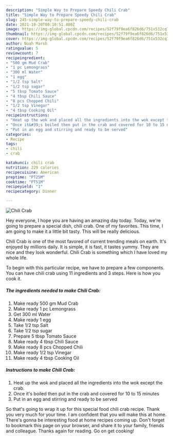 ```yaml
---
description: "Simple Way to Prepare Speedy Chili Crab"
title: "Simple Way to Prepare Speedy Chili Crab"
slug: 245-simple-way-to-prepare-speedy-chili-crab
date: 2021-10-20T00:10:51.400Z
image: https://img-global.cpcdn.com/recipes/52f79f9ea6f826d6/751x532cq70/chili-crab-recipe-main-photo.jpg
thumbnail: https://img-global.cpcdn.com/recipes/52f79f9ea6f826d6/751x532cq70/chili-crab-recipe-main-photo.jpg
cover: https://img-global.cpcdn.com/recipes/52f79f9ea6f826d6/751x532cq70/chili-crab-recipe-main-photo.jpg
author: Noah Marsh
ratingvalue: 5
reviewcount: 7
recipeingredient:
- "500 gm Mud Crab"
- "1 pc Lemongrass"
- "300 ml Water"
- "1 egg"
- "1/2 tsp Salt"
- "1/2 tsp sugar"
- "5 tbsp Tomato Sauce"
- "4 tbsp Chili Sauce"
- "8 pcs Chopped Chili"
- "1/2 tsp Vinegar"
- "4 tbsp Cooking Oil"
recipeinstructions:
- "Heat up the wok and placed all the ingredients into the wok except the crab."
- "Once it&#39;s boiled then put in the crab and covered for 10 to 15 minutes"
- "Put in an egg and stirring and ready to be served"
categories:
- Recipe
tags:
- chili
- crab

katakunci: chili crab 
nutrition: 229 calories
recipecuisine: American
preptime: "PT25M"
cooktime: "PT51M"
recipeyield: "1"
recipecategory: Dinner

---
```



![Chili Crab](https://img-global.cpcdn.com/recipes/52f79f9ea6f826d6/751x532cq70/chili-crab-recipe-main-photo.jpg)

Hey everyone, I hope you are having an amazing day today. Today, we're going to prepare a special dish, chili crab. One of my favorites. This time, I am going to make it a little bit tasty. This will be really delicious.



Chili Crab is one of the most favored of current trending meals on earth. It's enjoyed by millions daily. It is simple, it is fast, it tastes yummy. They are nice and they look wonderful. Chili Crab is something which I have loved my whole life.


To begin with this particular recipe, we have to prepare a few components. You can have chili crab using 11 ingredients and 3 steps. Here is how you cook it.

<!--inarticleads1-->

##### The ingredients needed to make Chili Crab:

1. Make ready 500 gm Mud Crab
1. Make ready 1 pc Lemongrass
1. Get 300 ml Water
1. Make ready 1 egg
1. Take 1/2 tsp Salt
1. Take 1/2 tsp sugar
1. Prepare 5 tbsp Tomato Sauce
1. Make ready 4 tbsp Chili Sauce
1. Make ready 8 pcs Chopped Chili
1. Make ready 1/2 tsp Vinegar
1. Make ready 4 tbsp Cooking Oil




<!--inarticleads2-->

##### Instructions to make Chili Crab:

1. Heat up the wok and placed all the ingredients into the wok except the crab.
1. Once it&#39;s boiled then put in the crab and covered for 10 to 15 minutes
1. Put in an egg and stirring and ready to be served




So that's going to wrap it up for this special food chili crab recipe. Thank you very much for your time. I am confident that you will make this at home. There's gonna be interesting food at home recipes coming up. Don't forget to bookmark this page on your browser, and share it to your family, friends and colleague. Thanks again for reading. Go on get cooking!
